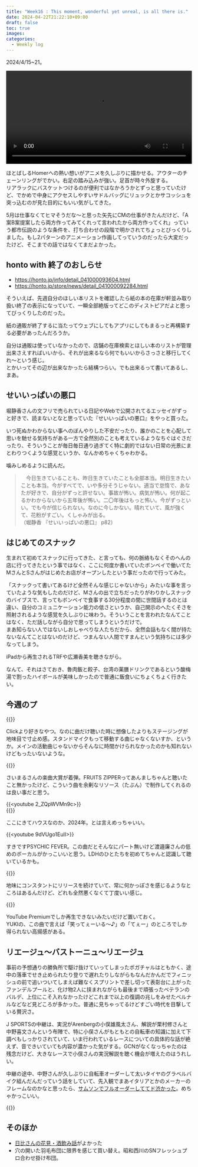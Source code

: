 ```yaml
---
title: "Week16 : This moment, wonderful yet unreal, is all there is."
date: 2024-04-22T21:22:10+09:00
draft: false
toc: true
images:
categories:
  - Weekly log
---
```

2024/4/15~21。

<video width=100% controls autoplay loop>
    <source src="/videos/2024/0417_AHH.mp4" type="video/mp4">
    Your browser does not support the video tag.  
</video>

ほとばしるHomerへの熱い想いがアニメを久しぶりに描かせる。アウターのチェーンリングがでかい。右足の踏み込みが強い。足首が時々外旋する。    
リアラックにバスケットつけるのが便利ではなかろうかとずっと思っていたけど、でかめで中身にアクセスしやすいサドルバッグにリュックとかサコッシュを突っ込むのが見た目的にもいい気がしてきた。

5月は仕事なくてヒマそうだな～と思った矢先にCMの仕事がきたんだけど、「A案B案提案したら両方作ってみてくれって言われたから両方作ってくれ」っていう都市伝説のような条件を、打ち合わせの段階で明かされてちょっとびっくりしました。もし2パターンのアニメーション作画してっていうのだったら大変だったけど、そこまでの話ではなくてまだよかった。

<!--more-->

## honto with 終了のおしらせ

- https://honto.jp/info/detail_041000093604.html
- https://honto.jp/store/news/detail_041000092284.html

そういえば、先週自分のほしい本リストを確認したら紙の本の在庫が軒並み取り扱い終了の表示になっていて、一瞬全部絶版ってどこのディストピアだよと思ってびっくりしたのだった。

紙の通販が終了するに当たってウェブにしてもアプリにしてもまるっと再構築する必要があったんだろうか。

自分は通販は使っていなかったので、店舗の在庫検索とほしい本のリストが管理出来さえすればいいから、それが出来るなら何でもいいからさっさと移行してくれ～という感じ。  
とかいってその辺が出来なかったら結構つらい。でも出来るって書いてあるし、まあ。

## せいいっぱいの悪口

堀静香さんの文フリで売られている日記やWebで公開されてるエッセイがずっと好きで、読まないとなと思っていた『せいいっぱいの悪口』をやっと買った。

いつ死ぬかわからない事へのぼんやりした不安だったり、誰かのことを心配して思いを馳せる気持ちがある一方で全然別のことも考えているようなちぐはぐさだったり、そういうことが毎日毎日通り過ぎてく特に劇的ではない日常の光景にまとわりつくような感覚というか、なんかめちゃくちゃわかる。

噛みしめるように読んだ。

> 　今日生きていることも、昨日生きていたことも全部本当。明日生きたいことも本当。今がすべてで、いや多分そうじゃない。適当で怠惰で、あなたが好きで、自分がずっと許せない。事故が怖い。病気が怖い。何が起こるかわからないから五年後が怖い。二〇年後はもっと怖い。今がずっといい。でも今が信じられない。なのに今しかない。晴れていて、風が強くて、花粉がすごい。くしゃみが出る。  
> （堀静香 『せいいっぱいの悪口』 p82）

## はじめてのスナック

生まれて初めてスナックに行ってきた、と言っても、何の脈絡もなくそのへんの店に行ってきたという事ではなく、ここに何度か書いていたボンベイで働いてたMさんとSさんがはじめたお店がオープンしたという事だったので行ってみた。

「スナックって書いてあるけど全然そんな感じじゃないから」みたいな事を言っていたような気もしたのだけど、Mさんの出で立ちだったりがわりかしスナックのバイブスで、言ってもボンベイで食事する30分程度の間に世間話するのとは違い、自分のコミュニケーション能力の低さというか、自己開示のへたくそさを照射されるような感覚を久しぶりに味わう。そういうことを言われたなんてことはなく、ただ話しながら自分で思ってしまうというだけで。  
まあ知らない人ではないしおしゃべりな人たちだから、全然会話もなく間が持たないなんてことはないのだけど、つまんない人間ですまんという気持ちには多少なってしまう。

iPadから再生されるTRFや広瀬香美を聴きながら。

なんて、それはさておき、魯肉飯と餃子、台湾の薬膳ドリンクであるという酸梅湯で割ったハイボールが美味しかったので普通に飯食いにちょくちょく行きたい。

## 今週のプ

{{<youtube mOzZZf-lL3M>}}  

Clickより好きなやつ。なのに曲だけ聴いた時に想像したよりもステージングが地味目で寸止め感。スタンドマイクもって移動する曲じゃなくないすか、というか。メインの活動曲じゃないからそんなに時間かけられなかったのかも知れないけどもったいないような。

{{<youtube IZ1OSSIqdJY>}}  

さいまるさんの楽曲大賞が着弾。FRUITS ZIPPERってあんましちゃんと聴いたこと無かったけど、こういう曲を余剰なリソース（たぶん）で制作してくれるのは良い事だと思う。

{{<youtube 2_ZQpWVMn9c>}}  
{{<youtube Ey53EQhkLY8>}}  

ここにきてハウスなのか、2024年。とは言えめっちゃいい。

{{<youtube 9dVUgo1EuII>}}  

すきですPSYCHIC FEVER。この曲だとそんなにパート無いけど渡邉廉さんの低めのボーカルがかっこいいと思う。LDHのひとたちを初めてちゃんと認識して聴いているかも。

{{<youtube IqO8HFbfxVo>}}  

地味にコンスタントにリリースを続けていて、常に何かっぽさを感じるようなところはあるんだけど、どれも全然悪くなくて丁度いい感じ。

{{<youtube bcKc_FrbE2k>}}  

YouTube Premiumでしか再生できないみたいだけど置いておく。  
YUKIの、この曲で言えば「笑ってぇーいる～♪」の「てぇー」のところでしか得られない高揚感がある。

## リエージュ〜バストーニュ〜リエージュ

事前の予想通りの勝負所で駆け抜けていってしまったポガチャルはともかく、途中の落車でせき止められたり登りで遅れたりしながらもなんだかんだでフィニッシュの前で追いついてしまえば難なくスプリントで差し切って表彰台に上がったファンデルプールと、化け物2人に挟まれながらも最後まで頑張ったベテランのバルデ、上位にこそ入れなかったけどこれまで以上の復調の兆しをみせたベルナルなどなど見どころが多かった。普通に見ちゃってるけどすごい時代を目撃している贅沢さ。

J SPORTSの中継は、実況がArenbergの小俣雄風太さん、解説が栗村修さんと中野喜文さんという布陣で、特に小俣さんがもともとの自転車の知識に加えて下調べもしっかりされていて、いま行われているレースについての具体的な話が絶えず、音できいていても内容が濃かった気がする。GCNがなくなっちゃたのは残念だけど、大きなレースで小俣さんの実況解説を聴く機会が増えたのはうれしい。

中継の途中、中野さんが久しぶりに自転車オーダーして太いタイヤのグラベルバイク組んだんだっていう話をしていて、先入観でまあイタリアとかのメーカーのフレームなのかなと思ったら、[サムソンでフルオーダーしててド渋かった](https://www.instagram.com/p/C4t4E3syheQ/)。めちゃかっこいい。

{{<youtube ekE60JONqxo>}}

## そのほか

- [日比さんの花見・酒飲み話](https://www.youtube.com/watch?v=CfSJt0zC8mc)がよかった
- 穴の開いた羽毛布団に限界を感じて買い替え。昭和西川のSNフレッシュプロ合わせ掛け布団。
